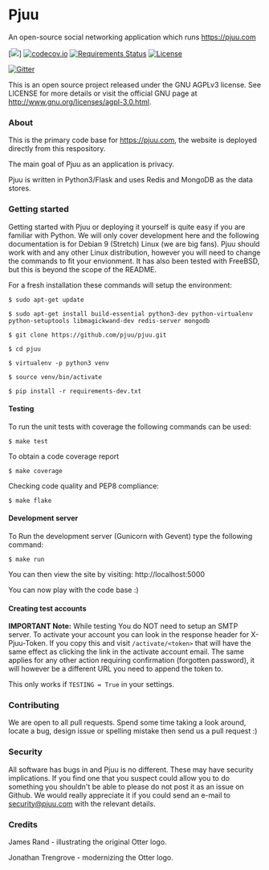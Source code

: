 # Pjuu

An open-source social networking application which runs https://pjuu.com

[![](https://github.com/pjuu/pjuu/workflows/main/badge.svg?branch=master)] [![codecov.io](http://codecov.io/github/pjuu/pjuu/coverage.svg?branch=master)](http://codecov.io/github/pjuu/pjuu?branch=master) [![Requirements Status](https://requires.io/github/pjuu/pjuu/requirements.svg?branch=master)](https://requires.io/github/pjuu/pjuu/requirements/?branch=master) [![License](https://img.shields.io/badge/license-AGPLv3-brightgreen.svg)](http://www.gnu.org/licenses/agpl-3.0.en.html)

[![Gitter](https://badges.gitter.im/Join%20Chat.svg)](https://gitter.im/pjuu/pjuu?utm_source=badge&utm_medium=badge&utm_campaign=pr-badge)


This is an open source project released under the GNU AGPLv3 license. See LICENSE for more details or visit the official GNU page at http://www.gnu.org/licenses/agpl-3.0.html.

### About

This is the primary code base for https://pjuu.com, the website is deployed directly from this respository.

The main goal of Pjuu as an application is privacy.

Pjuu is written in Python3/Flask and uses Redis and MongoDB as the data stores.

### Getting started

Getting started with Pjuu or deploying it yourself is quite easy if you are familiar with Python. We will only cover development here and the following documentation is for Debian 9 (Stretch) Linux (we are big fans). Pjuu should work with and any other Linux distribution, however you will need to change the commands to fit your envionment. It has also been tested with FreeBSD, but this is beyond the scope of the README.

For a fresh installation these commands will setup the environment:

```
$ sudo apt-get update

$ sudo apt-get install build-essential python3-dev python-virtualenv python-setuptools libmagickwand-dev redis-server mongodb

$ git clone https://github.com/pjuu/pjuu.git

$ cd pjuu

$ virtualenv -p python3 venv

$ source venv/bin/activate

$ pip install -r requirements-dev.txt
```

#### Testing

To run the unit tests with coverage the following commands can be used:

```
$ make test
```

To obtain a code coverage report

```
$ make coverage
```

Checking code quality and PEP8 compliance:

```
$ make flake
```

#### Development server

To Run the development server (Gunicorn with Gevent) type the following command:

```
$ make run
```

You can then view the site by visiting: http://localhost:5000

You can now play with the code base :)

#### Creating test accounts

**IMPORTANT Note:**
While testing You do NOT need to setup an SMTP server. To activate your account you can look in the response header for X-Pjuu-Token. If you copy this and visit `/activate/<token>` that will have the same effect as clicking the link in the activate account email. The same applies for any other action requiring confirmation (forgotten password), it will however be a different URL you need to append the token to.

This only works if `TESTING = True` in your settings.

### Contributing

We are open to all pull requests. Spend some time taking a look around, locate a bug, design issue or spelling mistake then send us a pull request :)

### Security

All software has bugs in and Pjuu is no different. These may have security implications. If you find one that you suspect could allow you to do something you shouldn't be able to please do not post it as an issue on Github. We would really appreciate it if you could send an e-mail to security@pjuu.com with the relevant details.

### Credits

James Rand - illustrating the original Otter logo.

Jonathan Trengrove - modernizing the Otter logo.
